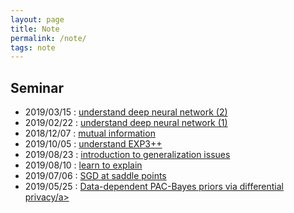 ```yaml
---
layout: page
title: Note 
permalink: /note/
tags: note
---
```

## Seminar

* 2019/03/15 : <a href="{{ site.baseurl }}/pdf/seminar/understand_DNN2.pdf" class="blue">understand deep neural network (2)</a>
* 2019/02/22 : <a href="{{ site.baseurl }}/pdf/seminar/understand_DNN.pdf" class="blue">understand deep neural network (1)</a>
* 2018/12/07 : <a href="{{ site.baseurl }}/pdf/seminar/1207_mutual_information.pdf" class="blue">mutual information</a>
* 2019/10/05 : <a href="{{ site.baseurl }}/pdf/seminar/1005_EXP3++.pdf" class="blue">understand EXP3++</a>
* 2019/08/23 : <a href="{{ site.baseurl }}/pdf/seminar/generalization.pdf" class="blue">introduction to generalization issues</a>
* 2019/08/10 : <a href="{{ site.baseurl }}/pdf/seminar/0810_L2X.pdf" class="blue">learn to explain</a>
* 2019/07/06 : <a href="{{ site.baseurl }}/pdf/seminar/0810_SGD.pdf" class="blue">SGD at saddle points</a>
* 2019/05/25 : <a href="{{ site.baseurl }}/pdf/seminar/0525_data-dependent-prior.pdf" class="blue">Data-dependent PAC-Bayes priors via differential privacy/a>






